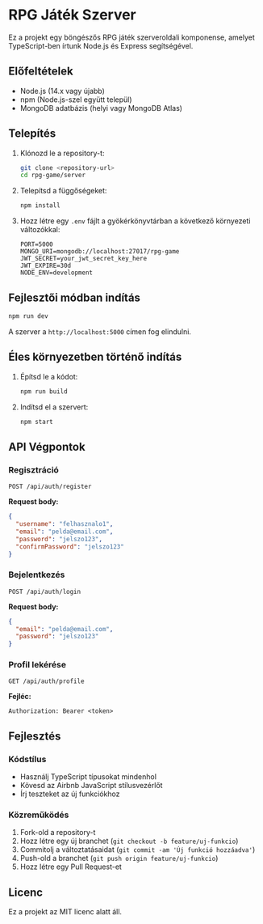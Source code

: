 # RPG Játék Szerver

Ez a projekt egy böngészős RPG játék szerveroldali komponense, amelyet TypeScript-ben írtunk Node.js és Express segítségével.

## Előfeltételek

- Node.js (14.x vagy újabb)
- npm (Node.js-szel együtt települ)
- MongoDB adatbázis (helyi vagy MongoDB Atlas)

## Telepítés

1. Klónozd le a repository-t:
   ```bash
   git clone <repository-url>
   cd rpg-game/server
   ```

2. Telepítsd a függőségeket:
   ```bash
   npm install
   ```

3. Hozz létre egy `.env` fájlt a gyökérkönyvtárban a következő környezeti változókkal:
   ```
   PORT=5000
   MONGO_URI=mongodb://localhost:27017/rpg-game
   JWT_SECRET=your_jwt_secret_key_here
   JWT_EXPIRE=30d
   NODE_ENV=development
   ```

## Fejlesztői módban indítás

```bash
npm run dev
```

A szerver a `http://localhost:5000` címen fog elindulni.

## Éles környezetben történő indítás

1. Építsd le a kódot:
   ```bash
   npm run build
   ```

2. Indítsd el a szervert:
   ```bash
   npm start
   ```

## API Végpontok

### Regisztráció

```
POST /api/auth/register
```

**Request body:**
```json
{
  "username": "felhasznalo1",
  "email": "pelda@email.com",
  "password": "jelszo123",
  "confirmPassword": "jelszo123"
}
```

### Bejelentkezés

```
POST /api/auth/login
```

**Request body:**
```json
{
  "email": "pelda@email.com",
  "password": "jelszo123"
}
```

### Profil lekérése

```
GET /api/auth/profile
```

**Fejléc:**
```
Authorization: Bearer <token>
```

## Fejlesztés

### Kódstílus

- Használj TypeScript típusokat mindenhol
- Kövesd az Airbnb JavaScript stílusvezérlőt
- Írj teszteket az új funkciókhoz

### Közreműködés

1. Fork-old a repository-t
2. Hozz létre egy új branchet (`git checkout -b feature/uj-funkcio`)
3. Commitolj a változtatásaidat (`git commit -am 'Új funkció hozzáadva'`)
4. Push-old a branchet (`git push origin feature/uj-funkcio`)
5. Hozz létre egy Pull Request-et

## Licenc

Ez a projekt az MIT licenc alatt áll.
